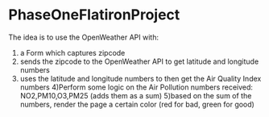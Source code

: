 # PhaseOneFlatironProject

The idea is to use the OpenWeather API with:

1) a Form which captures zipcode
2) sends the zipcode to the OpenWeather API to get latitude and longitude numbers
3) uses the latitude and longitude numbers to then get the Air Quality Index numbers
4)Perform some logic on the Air Pollution numbers received: NO2,PM10,O3,PM25 (adds them as a sum)
5)based on the sum of the numbers, render the page a certain color (red for bad, green for good)